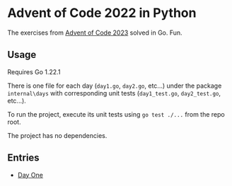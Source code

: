 # Advent of Code 2022 in Python

The exercises from [Advent of Code 2023](https://adventofcode.com/2023) solved in Go. Fun.

## Usage

Requires Go 1.22.1

There is one file for each day (`day1.go`, `day2.go`, etc...) under the package `internal\days` with corresponding unit tests (`day1_test.go`, `day2_test.go`, etc...).

To run the project, execute its unit tests using `go test ./...` from the repo root.

The project has no dependencies.

## Entries

- [Day One](docs/day1.md)
